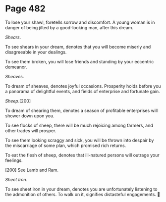 # Page 482
To lose your shawl, foretells sorrow and discomfort.
A young woman is in danger of being jilted by a good-looking man,
after this dream.


_Shears_.


To see shears in your dream, denotes that you will become miserly
and disagreeable in your dealings.


To see them broken, you will lose friends and standing by
your eccentric demeanor.


_Sheaves_.


To dream of sheaves, denotes joyful occasions.
Prosperity holds before you a panorama of delightful events,
and fields of enterprise and fortunate gain.


_Sheep_.[200]


To dream of shearing them, denotes a season of profitable enterprises
will shower down upon you.


To see flocks of sheep, there will be much rejoicing among farmers,
and other trades will prosper.


To see them looking scraggy and sick, you will be thrown into despair
by the miscarriage of some plan, which promised rich returns.


To eat the flesh of sheep, denotes that ill-natured persons
will outrage your feelings.



[200] See Lamb and Ram.


_Sheet Iron_.


To see sheet iron in your dream, denotes you are unfortunately
listening to the admonition of others. To walk on it,
signifies distasteful engagements.
